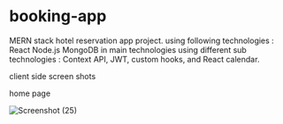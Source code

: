 # booking-app
MERN stack hotel reservation app project. 
using following technologies :
React Node.js MongoDB 
in main technologies using  different sub technologies :  Context API, JWT, custom hooks, and React calendar.




client side screen shots


home page

![Screenshot (25)](https://user-images.githubusercontent.com/70846234/174345545-34ef4aab-f7fb-4fe2-9689-204c96ac5d17.png)
